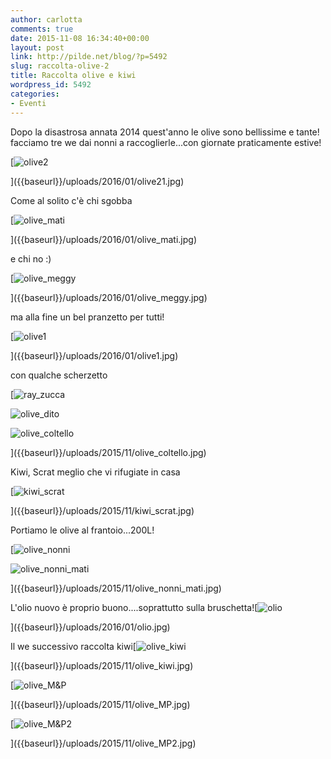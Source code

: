 ```yaml
---
author: carlotta
comments: true
date: 2015-11-08 16:34:40+00:00
layout: post
link: http://pilde.net/blog/?p=5492
slug: raccolta-olive-2
title: Raccolta olive e kiwi
wordpress_id: 5492
categories:
- Eventi
---
```


Dopo la disastrosa annata 2014 quest'anno le olive sono bellissime e tante! facciamo tre we dai nonni a raccoglierle...con giornate praticamente estive!

[![olive2]({{baseurl}}/uploads/2016/01/olive21.jpg)


]({{baseurl}}/uploads/2016/01/olive21.jpg)


Come al solito c'è chi sgobba

[![olive_mati]({{baseurl}}/uploads/2016/01/olive_mati.jpg)


]({{baseurl}}/uploads/2016/01/olive_mati.jpg)


e chi no :)


[![olive_meggy]({{baseurl}}/uploads/2016/01/olive_meggy.jpg)


]({{baseurl}}/uploads/2016/01/olive_meggy.jpg)


ma alla fine un bel pranzetto per tutti!

[![olive1]({{baseurl}}/uploads/2016/01/olive1.jpg)


]({{baseurl}}/uploads/2016/01/olive1.jpg)


con qualche scherzetto

[![ray_zucca]({{baseurl}}/uploads/2015/11/ray_zucca.jpg)


![olive_dito]({{baseurl}}/uploads/2015/11/olive_dito.jpg)


![olive_coltello]({{baseurl}}/uploads/2015/11/olive_coltello.jpg)


]({{baseurl}}/uploads/2015/11/olive_coltello.jpg)


 Kiwi, Scrat meglio che vi rifugiate in casa

[![kiwi_scrat]({{baseurl}}/uploads/2015/11/kiwi_scrat.jpg)


]({{baseurl}}/uploads/2015/11/kiwi_scrat.jpg)


Portiamo le olive al frantoio...200L!

[![olive_nonni]({{baseurl}}/uploads/2016/01/olive_nonni.jpg)


![olive_nonni_mati]({{baseurl}}/uploads/2015/11/olive_nonni_mati.jpg)


]({{baseurl}}/uploads/2015/11/olive_nonni_mati.jpg)


L'olio nuovo è proprio buono....soprattutto sulla bruschetta![![olio]({{baseurl}}/uploads/2016/01/olio.jpg)


]({{baseurl}}/uploads/2016/01/olio.jpg)


Il we successivo raccolta kiwi[![olive_kiwi]({{baseurl}}/uploads/2015/11/olive_kiwi.jpg)


]({{baseurl}}/uploads/2015/11/olive_kiwi.jpg)


 [![olive_M&P]({{baseurl}}/uploads/2015/11/olive_MP.jpg)


]({{baseurl}}/uploads/2015/11/olive_MP.jpg)


 [![olive_M&P2]({{baseurl}}/uploads/2015/11/olive_MP2.jpg)


]({{baseurl}}/uploads/2015/11/olive_MP2.jpg)





